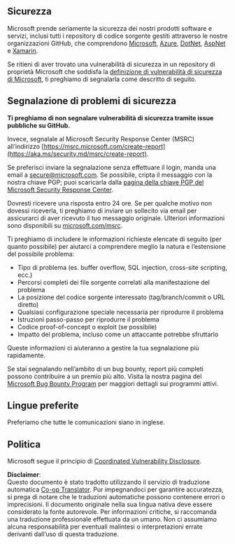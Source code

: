 <!--
CO_OP_TRANSLATOR_METADATA:
{
  "original_hash": "57f14126c1c6add76b3aef3844dfe4e3",
  "translation_date": "2025-07-13T15:05:08+00:00",
  "source_file": "SECURITY.md",
  "language_code": "it"
}
-->
## Sicurezza

Microsoft prende seriamente la sicurezza dei nostri prodotti software e servizi, inclusi tutti i repository di codice sorgente gestiti attraverso le nostre organizzazioni GitHub, che comprendono [Microsoft](https://github.com/Microsoft), [Azure](https://github.com/Azure), [DotNet](https://github.com/dotnet), [AspNet](https://github.com/aspnet) e [Xamarin](https://github.com/xamarin).

Se ritieni di aver trovato una vulnerabilità di sicurezza in un repository di proprietà Microsoft che soddisfa la [definizione di vulnerabilità di sicurezza di Microsoft](https://aka.ms/security.md/definition), ti preghiamo di segnalarla come descritto di seguito.

## Segnalazione di problemi di sicurezza

**Ti preghiamo di non segnalare vulnerabilità di sicurezza tramite issue pubbliche su GitHub.**

Invece, segnalale al Microsoft Security Response Center (MSRC) all’indirizzo [https://msrc.microsoft.com/create-report](https://aka.ms/security.md/msrc/create-report).

Se preferisci inviare la segnalazione senza effettuare il login, manda una email a [secure@microsoft.com](mailto:secure@microsoft.com). Se possibile, cripta il messaggio con la nostra chiave PGP; puoi scaricarla dalla [pagina della chiave PGP del Microsoft Security Response Center](https://aka.ms/security.md/msrc/pgp).

Dovresti ricevere una risposta entro 24 ore. Se per qualche motivo non dovessi riceverla, ti preghiamo di inviare un sollecito via email per assicurarci di aver ricevuto il tuo messaggio originale. Ulteriori informazioni sono disponibili su [microsoft.com/msrc](https://www.microsoft.com/msrc).

Ti preghiamo di includere le informazioni richieste elencate di seguito (per quanto possibile) per aiutarci a comprendere meglio la natura e l’estensione del possibile problema:

  * Tipo di problema (es. buffer overflow, SQL injection, cross-site scripting, ecc.)
  * Percorsi completi dei file sorgente correlati alla manifestazione del problema
  * La posizione del codice sorgente interessato (tag/branch/commit o URL diretto)
  * Qualsiasi configurazione speciale necessaria per riprodurre il problema
  * Istruzioni passo-passo per riprodurre il problema
  * Codice proof-of-concept o exploit (se possibile)
  * Impatto del problema, incluso come un attaccante potrebbe sfruttarlo

Queste informazioni ci aiuteranno a gestire la tua segnalazione più rapidamente.

Se stai segnalando nell’ambito di un bug bounty, report più completi possono contribuire a un premio più alto. Visita la nostra pagina del [Microsoft Bug Bounty Program](https://aka.ms/security.md/msrc/bounty) per maggiori dettagli sui programmi attivi.

## Lingue preferite

Preferiamo che tutte le comunicazioni siano in inglese.

## Politica

Microsoft segue il principio di [Coordinated Vulnerability Disclosure](https://aka.ms/security.md/cvd).

**Disclaimer**:  
Questo documento è stato tradotto utilizzando il servizio di traduzione automatica [Co-op Translator](https://github.com/Azure/co-op-translator). Pur impegnandoci per garantire accuratezza, si prega di notare che le traduzioni automatiche possono contenere errori o imprecisioni. Il documento originale nella sua lingua nativa deve essere considerato la fonte autorevole. Per informazioni critiche, si raccomanda una traduzione professionale effettuata da un umano. Non ci assumiamo alcuna responsabilità per eventuali malintesi o interpretazioni errate derivanti dall’uso di questa traduzione.